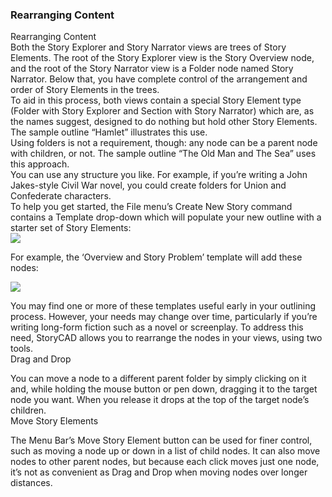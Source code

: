 ### Rearranging Content ###
Rearranging Content <br/>
Both the Story Explorer and Story Narrator views are trees of Story Elements. The root of the Story Explorer view is the Story Overview node, and the root of the Story Narrator view is a Folder node named Story Narrator. Below that, you have complete control of the arrangement and order of Story Elements in the trees. <br/>
To aid in this process, both views contain a special Story Element type (Folder with Story Explorer and Section with Story Narrator) which are, as the names suggest, designed to do nothing but hold other Story Elements. The sample outline “Hamlet” illustrates this use. <br/>
Using folders is not a requirement, though: any node can be a parent node with children, or not. The sample outline “The Old Man and The Sea” uses this approach. <br/>
You can use any structure you like. For example, if you’re writing a John Jakes-style Civil War novel, you could create folders for Union and Confederate characters. <br/>
To help you get started, the File menu’s Create New Story command contains a Template drop-down which will populate your new outline with a starter set of Story Elements: <br/>
![](Create-New-Story-Project-Templates.png)

For example, the ‘Overview and Story Problem’ template will add these nodes: <br/>

![](Overview-and-Story-Problem.png)

You may find one or more of these templates useful early in your outlining process. However, your needs may change over time, particularly if you’re writing long-form fiction such as a novel or screenplay. To address this need, StoryCAD allows you to rearrange the nodes in your views, using two tools. <br/>
Drag and Drop <br/>

You can move a node to a different parent folder by simply clicking on it and, while holding the mouse button or pen down, dragging it to the target node you want. When you release it drops at the top of the target node’s children.  <br/>
Move Story Elements <br/>

The Menu Bar’s Move Story Element button can be used for finer control, such as moving a node up or down in a list of child nodes.  It can also move nodes to other parent nodes, but because each click moves just one node, it’s not as convenient as Drag and Drop when moving nodes over longer distances. <br/>




